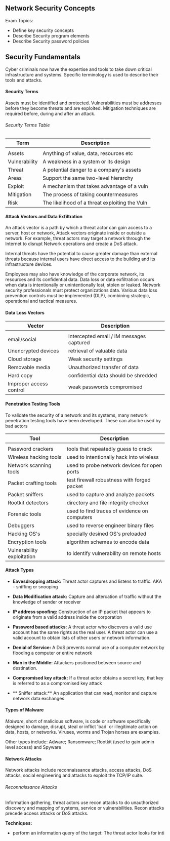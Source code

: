 ## Network Security Concepts

Exam Topics:
- Define key security concepts 
- Describe Security program elements
- Describe Security password policies

## Security Fundamentals

Cyber criminals now have the expertise and tools to take down critical infrastructure and systems. Specific terminology is used to describe their tools and attacks.

#### Security Terms

Assets must be identified and protected. Vulnerabilities must be addresses before they become threats and are exploited. Mitigation techniques are required before, during and after an attack.

###### Security Terms Table

| Term          | Description                                    |
|---------------|------------------------------------------------|
|               |                                                |
| Assets        | Anything of value, data, resources etc         |
| Vulnerability | A weakness in a system or its design           |
| Threat        | A potential danger to a company's assets       |
| Areas         | Support the same two-level hierarchy           |
| Exploit       | A mechanism that takes advantage of a vuln     |
| Mitigation    | The process of taking countermeasures          |
| Risk          | The likelihood of a threat exploiting the Vuln |

#### Attack Vectors and Data Exfiltration

An attack vector is a path by which a threat actor can gain access to a server, host or network, Attack vectors originate inside or outside a network. For example, threat actors may target a network through the Internet to disrupt Network operations and create a DoS attack.

Internal threats have the potential to cause greater damage than external threats because internal users have direct access to the building and its infrastructure devices. 

Employees may also have knowledge of the corporate network, its resources and its confidential data. Data loss or data exfiltration occurs when data is intentionally or unintentionally lost, stolen or leaked. Network security professionals must protect organizations data. Various data loss prevention controls must be implemented (DLP), combining strategic, operational and tactical measures.

#### Data Loss Vectors

| Vector                  | Description                              |
|-------------------------|------------------------------------------|
|                         |                                          |
| email/social            | Intercepted email / IM messages captured |
| Unencrypted devices     | retrieval of valuable data               |
| Cloud storage           | Weak security settings                   |
| Removable media         | Unauthorized transfer of data            |
| Hard copy               | confidential data should be shredded     |
| Improper access control | weak passwords compromised               |

#### Penetration Testing Tools 

To validate the security of a network and its systems, many network penetration testing tools have been developed. These can also be used by bad actors

| Tool                       | Description                                  |
|----------------------------|----------------------------------------------|
|                            |                                              |
| Password crackers          | tools that repeatedly guess to crack         |
| Wireless hacking tools     | used to intentionally hack into wireless     |
| Network scanning tools     | used to probe network devices for open ports |
| Packet crafting tools      | test firewall robustness with forged packet  |
| Packet sniffers            | used to capture and analyze packets          |
| Rootkit detectors          | directory and file integrity checker         |
| Forensic tools             | used to find traces of evidence on computers |
| Debuggers                  | used to reverse engineer binary files        |
| Hacking OS's               | specially desined OS's preloaded             |
| Encryption tools           | algorithm schemes to encode data             |
| Vulnerability exploitation | to identify vulnerability on remote hosts    |

#### Attack Types

- **Eavesdropping attack:** Threat actor captures and listens to traffic. AKA - sniffing or snooping

- **Data Modification attack:** Capture and altercation of traffic without the knowledge of sender or receiver

- **IP address spoofing:** Construction of an IP packet that appears to originate from a valid address inside the corporation

- **Password based attacks:** A threat actor who discovers a valid use account has the same rights as the real user. A threat actor can use a valid account to obtain lists of other users or network information.

- **Denial of Service:** A DoS prevents normal use of a computer network by flooding a computer or entire network

- **Man in the Middle:** Attackers positioned between source and destination. 

- **Compromised key attack:** If a threat actor obtains a secret key, that key is referred to as a compromised key attack

- ** Sniffer attack:** An application that can read, monitor and capture network data exchanges

#### Types of Malware

*Malware*, short of malicious software, is code or software specifically designed to damage, disrupt, steal or inflict 'bad' or illegitimate action on data, hosts, or networks. Viruses, worms and Trojan horses are examples.

Other types include: Adware; Ransomware; Rootkit (used to gain admin level access) and Spyware

#### Network Attacks 

Network attacks include reconnaissance attacks, access attacks, DoS attacks, social engineering and attacks to exploit the TCP/IP suite.

###### Reconnaissance Attacks 
Information gathering, threat actors use recon attacks to do unauthorized discovery and mapping of systems, service or vulnerabilities. Recon attacks precede access attacks or DoS attacks.

**Techniques:** 
- perform an information query of the target: The threat actor looks for inti